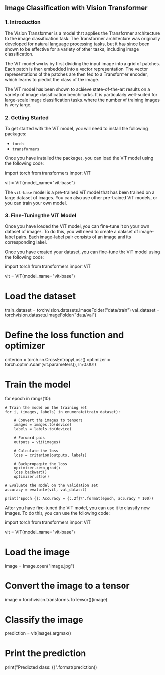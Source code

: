 ## Image Classification with Vision Transformer


### 1. Introduction

The Vision Transformer is a model that applies the Transformer architecture to the image classification task. The Transformer architecture was originally developed for natural language processing tasks, but it has since been shown to be effective for a variety of other tasks, including image classification.

The ViT model works by first dividing the input image into a grid of patches. Each patch is then embedded into a vector representation. The vector representations of the patches are then fed to a Transformer encoder, which learns to predict the class of the image.

The ViT model has been shown to achieve state-of-the-art results on a variety of image classification benchmarks. It is particularly well-suited for large-scale image classification tasks, where the number of training images is very large.

### 2. Getting Started

To get started with the ViT model, you will need to install the following packages:

* `torch`
* `transformers`

Once you have installed the packages, you can load the ViT model using the following code:


import torch
from transformers import ViT

vit = ViT(model_name="vit-base")


The `vit-base` model is a pre-trained ViT model that has been trained on a large dataset of images. You can also use other pre-trained ViT models, or you can train your own model.

### 3. Fine-Tuning the ViT Model

Once you have loaded the ViT model, you can fine-tune it on your own dataset of images. To do this, you will need to create a dataset of image-label pairs. Each image-label pair consists of an image and its corresponding label.

Once you have created your dataset, you can fine-tune the ViT model using the following code:


import torch
from transformers import ViT

vit = ViT(model_name="vit-base")

# Load the dataset
train_dataset = torchvision.datasets.ImageFolder("data/train")
val_dataset = torchvision.datasets.ImageFolder("data/val")

# Define the loss function and optimizer
criterion = torch.nn.CrossEntropyLoss()
optimizer = torch.optim.Adam(vit.parameters(), lr=0.001)

# Train the model
for epoch in range(10):

    # Train the model on the training set
    for i, (images, labels) in enumerate(train_dataset):

        # Convert the images to tensors
        images = images.to(device)
        labels = labels.to(device)

        # Forward pass
        outputs = vit(images)

        # Calculate the loss
        loss = criterion(outputs, labels)

        # Backpropagate the loss
        optimizer.zero_grad()
        loss.backward()
        optimizer.step()

    # Evaluate the model on the validation set
    accuracy = evaluate(vit, val_dataset)

    print("Epoch {}: Accuracy = {:.2f}%".format(epoch, accuracy * 100))


After you have fine-tuned the ViT model, you can use it to classify new images. To do this, you can use the following code:


import torch
from transformers import ViT

vit = ViT(model_name="vit-base")

# Load the image
image = Image.open("image.jpg")

# Convert the image to a tensor
image = torchvision.transforms.ToTensor()(image)

# Classify the image
prediction = vit(image).argmax()

# Print the prediction
print("Predicted class: {}".format(prediction))
